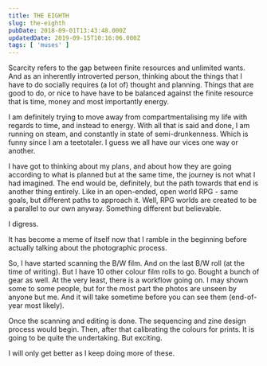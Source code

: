```yaml
---
title: THE EIGHTH
slug: the-eighth
pubDate: 2018-09-01T13:43:48.000Z
updatedDate: 2019-09-15T10:16:06.000Z
tags: [ 'muses' ]
---
```


Scarcity refers to the gap between finite resources and unlimited wants. And as an inherently introverted person, thinking about the things that I have to do socially requires (a lot of) thought and planning. Things that are good to do, or nice to have have to be balanced against the finite resource that is time, money and most importantly energy.

I am definitely trying to move away from compartmentalising my life with regards to time, and instead to energy. With all that is said and done, I am running on steam, and constantly in state of semi-drunkenness. Which is funny since I am a teetotaler. I guess we all have our vices one way or another.

I have got to thinking about my plans, and about how they are going according to what is planned but at the same time, the journey is not what I had imagined. The end would be, definitely, but the path towards that end is another thing entirely. Like in an open-ended, open world RPG - same goals, but different paths to approach it. Well, RPG worlds are created to be a parallel to our own anyway. Something different but believable.

I digress.

It has become a meme of itself now that I ramble in the beginning before actually talking about the photographic process.

So, I have started scanning the B/W film. And on the last B/W roll (at the time of writing). But I have 10 other colour film rolls to go. Bought a bunch of gear as well. At the very least, there is a workflow going on. I may shown some to some people, but for the most part the photos are unseen by anyone but me. And it will take sometime before you can see them (end-of-year most likely).

Once the scanning and editing is done. The sequencing and zine design process would begin. Then, after that calibrating the colours for prints. It is going to be quite the undertaking. But exciting.

I will only get better as I keep doing more of these.
